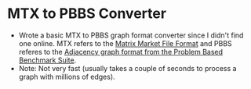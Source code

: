 # MTX to PBBS Converter

- Wrote a basic MTX to PBBS graph format converter since I didn't find one online. MTX refers to the [Matrix Market File Format](https://networkrepository.com/mtx-matrix-market-format.html) and PBBS referes to the [Adjacency graph format from the Problem Based Benchmark Suite](https://www.cs.cmu.edu/~pbbs/publications.html).
- Note: Not very fast (usually takes a couple of seconds to process a graph with millions of edges).